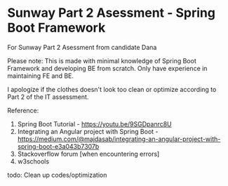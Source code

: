 # Sunway Part 2 Asessment - Spring Boot Framework 
For Sunway Part 2 Asessment from candidate Dana

Please note:
This is made with minimal knowledge of Spring Boot Framework and developing BE from scratch. Only have experience in maintaining FE and BE. 

I apologize if the clothes doesn't look too clean or optimize according to Part 2 of the IT assessment. 

Reference:
1) Spring Boot Tutorial - https://youtu.be/9SGDpanrc8U
2) Integrating an Angular project with Spring Boot - https://medium.com/@majdasab/integrating-an-angular-project-with-spring-boot-e3a043b7307b
3) Stackoverflow forum [when encountering errors]
4) w3schools

todo:
Clean up codes/optimization
